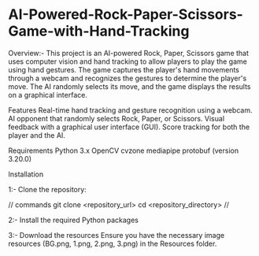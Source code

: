 # AI-Powered-Rock-Paper-Scissors-Game-with-Hand-Tracking


Overview:- 
This project is an AI-powered Rock, Paper, Scissors game that uses computer vision and hand tracking to allow players to play the game using hand gestures. The game captures the player's hand movements through a webcam and recognizes the gestures to determine the player's move. The AI randomly selects its move, and the game displays the results on a graphical interface.

Features
Real-time hand tracking and gesture recognition using a webcam.
AI opponent that randomly selects Rock, Paper, or Scissors.
Visual feedback with a graphical user interface (GUI).
Score tracking for both the player and the AI.


Requirements
Python 3.x
OpenCV
cvzone
mediapipe
protobuf (version 3.20.0)


Installation

1:- Clone the repository: 

// commands
git clone <repository_url>
cd <repository_directory>
// 


2:- Install the required Python packages


3:- Download the resources 
Ensure you have the necessary image resources (BG.png, 1.png, 2.png, 3.png) in the Resources folder.




